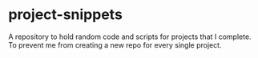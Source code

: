 # project-snippets
A repository to hold random code and scripts for projects that I complete. To prevent me from creating a new repo for every single project.
